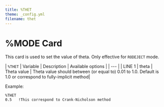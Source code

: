 ```yaml
---
title: %THET
theme: _config.yml
filename: thet
---
```


# %MODE Card

This card is used to set the value of theta. Only effective for `RODEJECT` mode.

| `%THET` | Variable | Description | Available options |
| --- |
| LINE 1 | theta | Theta value | Theta value should between (or equal to) 0.01 to 1.0. Default is 1.0  or correspond to fully-implicit method|

Example:
```
%THET
0.5   !This correspond to Crank-Nicholson method
```
